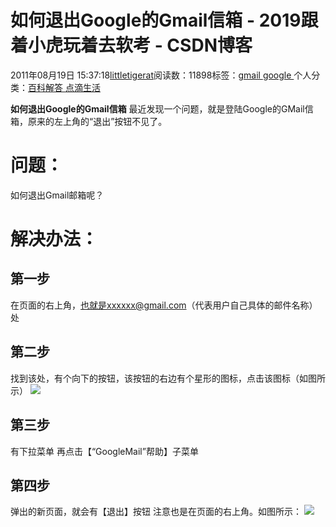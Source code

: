 
# 如何退出Google的Gmail信箱 - 2019跟着小虎玩着去软考 - CSDN博客

2011年08月19日 15:37:18[littletigerat](https://me.csdn.net/littletigerat)阅读数：11898标签：[gmail																](https://so.csdn.net/so/search/s.do?q=gmail&t=blog)[google																](https://so.csdn.net/so/search/s.do?q=google&t=blog)[
							](https://so.csdn.net/so/search/s.do?q=gmail&t=blog)个人分类：[百科解答																](https://blog.csdn.net/littletigerat/article/category/715330)[点滴生活																](https://blog.csdn.net/littletigerat/article/category/666611)[
							](https://blog.csdn.net/littletigerat/article/category/715330)



**如何退出Google的Gmail信箱**
最近发现一个问题，就是登陆Google的GMail信箱，原来的左上角的“退出”按钮不见了。
# 问题：
如何退出Gmail邮箱呢？
# 解决办法：
## 第一步
在页面的右上角，[也就是xxxxxx@gmail.com](mailto:%E4%B9%9F%E5%B0%B1%E6%98%AFxxxxxx@gmail.com)（代表用户自己具体的邮件名称）处
## 第二步
找到该处，有个向下的按钮，该按钮的右边有个星形的图标，点击该图标（如图所示）
![](http://hi.csdn.net/attachment/201108/19/0_1313739481EfJD.gif)

## 第三步
有下拉菜单
再点击【“GoogleMail”帮助】子菜单
## 第四步
弹出的新页面，就会有【退出】按钮
注意也是在页面的右上角。如图所示：
![](http://hi.csdn.net/attachment/201108/19/0_1313739489bX26.gif)


